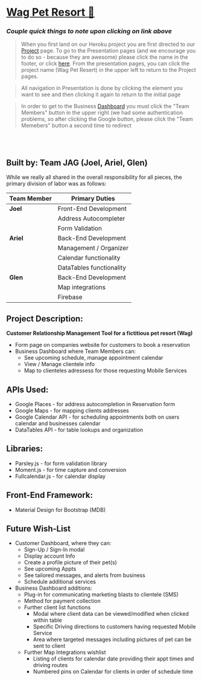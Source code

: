 # [Wag Pet Resort   :dog:](https://wag-project.herokuapp.com/)

### *Couple quick things to note upon clicking on link above*
 > When you first land on our Heroku project you are first directed to our [Project](https://wag-project.herokuapp.com/res-info-test.html) page. To go to the Presentation pages (and we encourage you to do so - because they are awesome) please click the name in the footer, or click [here](https://wag-project.herokuapp.com/presentation.html).  From the presentation pages, you can click the project name (Wag Pet Resert) in the upper left to return to the Project pages.
 
 
 > All navigation in Presentation is done by clicking the element you want to see and then clicking it again to return to the initial page
 
 
 > In order to get to the Business [Dashboard](https://wag-project.herokuapp.com/landing-2.html) you must click the "Team Members" button in the upper right (we had some authentication problems, so after clicking the Google button, please click the "Team Memebers" button a second time to redirect
 
<br>
<br>

## Built by:  Team **JAG** (Joel, Ariel, Glen)

While we really all shared in the overall responsibility for all pieces, the primary division of labor was as follows:

Team Member | Primary Duties
----------- | --------------
**Joel**   | Front-End Development
&nbsp;     | Address Autocompleter
&nbsp;     | Form Validation
**Ariel**  | Back-End Development
&nbsp;     | Management / Organizer
&nbsp;     | Calendar functionality
&nbsp;     | DataTables functionality
**Glen**   | Back-End Development
&nbsp;     | Map integrations
&nbsp;     | Firebase
  

## Project Description: 
**Customer Relationship Management Tool for a fictitious pet resort (Wag)**  
 - Form page on companies website for customers to book a reservation 
 - Business Dashboard where Team Members can:
   - See upcoming schedule, manage appointment calendar
   - View / Manage clientele info
   - Map to clienteles adressess for those requesting Mobile Services
 
## APIs Used:
- Google Places - for address autocompletion in Reservation form
- Google Maps - for mapping clients addresses
- Google Calendar API - for scheduling appointments both on users calendar and businesses calendar
- DataTables API - for table lookups and organization 

## Libraries:
- Parsley.js - for form validation library
- Moment.js - for time capture and conversion
- Fullcalendar.js - for calendar display

## Front-End Framework:
- Material Design for Bootstrap (MDB)


## Future Wish-List
- Customer Dashboard, where they can:
  - Sign-Up / Sign-In modal 
  - Display account Info
  - Create a profile picture of their pet(s)
  - See upcoming Appts
  - See tailored messages, and alerts from business
  - Schedule additional services
- Business Dashboard additions:
  - Plug-in for communicating marketing blasts to clientele (SMS)
  - Method for payment collection
  - Further client list functions
    - Modal where client data can be viewed/modified when clicked within table
    - Specific Driving directions to customers having requested Mobile Service
    - Area where targeted messages including pictures of pet can be sent to client
  - Further Map Integrations wishlist
    - Listing of clients for calendar date providing their appt times and driving routes
    - Numbered pins on Calendar for clients in order of schedule time

